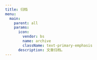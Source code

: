 ```yaml
---
title: 归档
menu:
  main:
    parent: all
    params:
      icon:
        vendor: bs
        name: archive
        className: text-primary-emphasis
      description: 文章归档。
---
```

